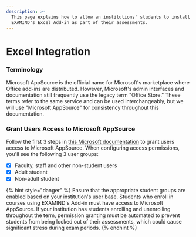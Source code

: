 ```yaml
---
description: >-
  This page explains how to allow an institutions' students to install and use
  EXAMIND's Excel Add-in as part of their assessments.
---
```


# Excel Integration

### Terminology

Microsoft AppSource is the official name for Microsoft's marketplace where Office add-ins are distributed. However, Microsoft's admin interfaces and documentation still frequently use the legacy term "Office Store." These terms refer to the same service and can be used interchangeably, but we will use "Microsoft AppSource" for consistency throughout this documentation.

### Grant Users Access to Microsoft AppSource

Follow the first 3 steps in  [this Microsoft documentation](https://learn.microsoft.com/en-us/microsoft-365/admin/manage/manage-addins-in-the-admin-center?view=o365-worldwide#manage-add-in-downloads-by-turning-onoff-appsource-across-all-apps-except-outlook) to grant users access to Microsoft AppSource. When configuring access permissions, you'll see the following 3 user groups:

* [x] Faculty, staff and other non-student users
* [x] Adult student
* [x] Non-adult student

{% hint style="danger" %}
Ensure that the appropriate student groups are enabled based on your institution's user base. Students who enroll in courses using EXAMIND's Add-in must have access to Microsoft AppSource. If your institution has students enrolling and unenrolling throughout the term, permission granting must be automated to prevent students from being locked out of their assessments, which could cause significant stress during exam periods.
{% endhint %}
